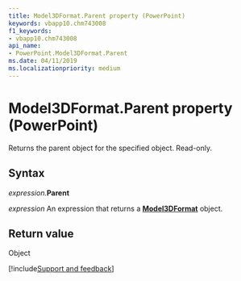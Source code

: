 ```yaml
---
title: Model3DFormat.Parent property (PowerPoint)
keywords: vbapp10.chm743008
f1_keywords:
- vbapp10.chm743008
api_name:
- PowerPoint.Model3DFormat.Parent
ms.date: 04/11/2019
ms.localizationpriority: medium
---
```



# Model3DFormat.Parent property (PowerPoint)

Returns the parent object for the specified object. Read-only.


## Syntax

_expression_.**Parent**

_expression_ An expression that returns a **[Model3DFormat](PowerPoint.Model3DFormat.md)** object.


## Return value

Object




[!include[Support and feedback](~/includes/feedback-boilerplate.md)]
